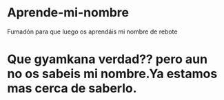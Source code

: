 # Aprende-mi-nombre
Fumadón para que luego os aprendáis mi nombre de rebote


<!DOCTYPE html>
<html lang="es">
<head>
    <meta charset="UTF-8">
    <meta name="viewport" content="width=device-width, initial-scale=1.0">
    <title>Página de alguien</title>
    <link rel="stylesheet" href="styles.css">
</head>
<body>
    <h1>Que gyamkana verdad?? pero aun no os sabeis mi nombre.Ya estamos mas cerca de saberlo.</h1>
</body>
</html>
